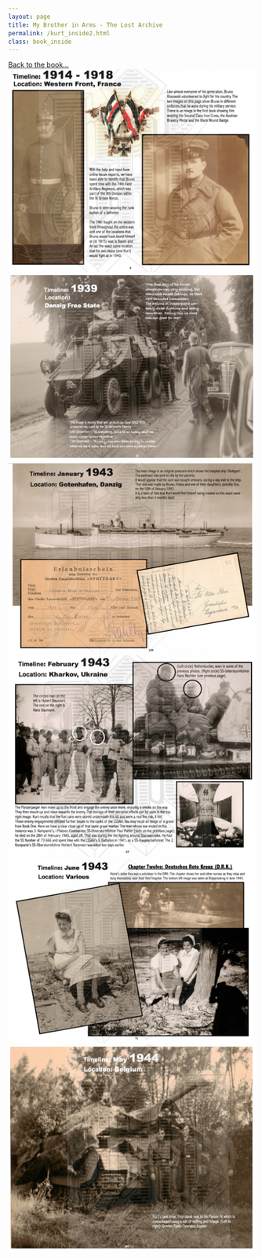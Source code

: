 ```yaml
---
layout: page
title: My Brother in Arms - The Lost Archive
permalink: /kurt_inside2.html
class: book_inside
---
```


<a href="./kurt2.html" class="underline">Back to the book...</a>
<img src="./assets/book2_1.png"><br />
<img src="./assets/book2_2.png"><br />
<img src="./assets/book2_3.png"><br />
<img src="./assets/book2_4.png"><br />
<img src="./assets/book2_5.png"><br />
<img src="./assets/book2_6.png">

